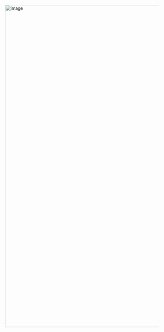 <img width="1054" alt="image" src="https://github.com/born-A/Today-I-Learned/assets/93516595/49876991-6e79-465e-a9d1-0eb0856efb76">
